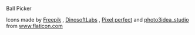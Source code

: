 Ball Picker
<div>
  Icons made by 
  <a href="http://www.freepik.com/" title="Freepik">Freepik</a> , 
  <a href="https://www.flaticon.com/authors/dinosoftlabs" title="DinosoftLabs">DinosoftLabs</a> ,
  <a href="https://www.flaticon.com/authors/pixel-perfect" title="Pixel perfect">Pixel perfect</a> and
  <a href="https://www.flaticon.com/authors/photo3idea-studio" title="photo3idea_studio">photo3idea_studio</a>  
  from
  <a href="https://www.flaticon.com/" title="Flaticon">www.flaticon.com</a>
</div>
